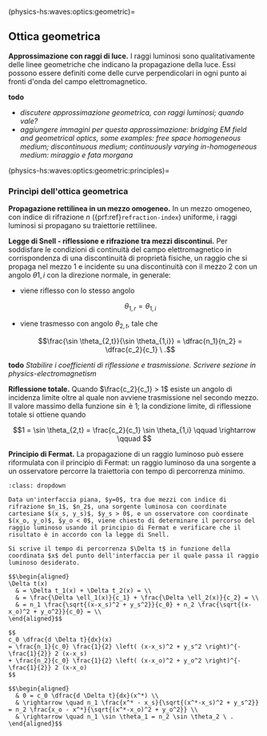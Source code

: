 (physics-hs:waves:optics:geometric)=
## Ottica geometrica

**Approssimazione con raggi di luce.** I raggi luminosi sono qualitativamente delle linee geometriche che indicano la propagazione della luce. Essi possono essere definiti come delle curve perpendicolari in ogni punto ai fronti d'onda del campo elettromagnetico.

**todo** 
- *discutere approssimazione geometrica, con raggi luminosi; quando vale?*
- *aggiungere immagini per questa approssimazione: bridging EM field and geometrical optics, some examples: free space homogeneous medium; discontinuous medium; continuously varying in-homogeneous medium: miraggio e fata morgana*

(physics-hs:waves:optics:geometric:principles)=
### Princìpi dell'ottica geometrica
**Propagazione rettilinea in un mezzo omogeneo.** In un mezzo omogeneo, con indice di rifrazione $n$ ({prf:ref}`refraction-index`) uniforme, i raggi luminosi si propagano su traiettorie rettilinee.


**Legge di Snell - riflessione e rifrazione tra mezzi discontinui.** Per soddisfare le condizioni di continuità del campo elettromagnetico in corrispondenza di una discontinuità di proprietà fisiche, un raggio che si propaga nel mezzo 1 e incidente su una discontinuità con il mezzo 2 con un angolo $\theta{1,i}$ con la direzione normale, in generale:
- viene riflesso con lo stesso angolo 

   $$\theta_{1,r} = \theta_{1,i}$$

- viene trasmesso con angolo $\theta_{2,t}$, tale che

   $$\frac{\sin \theta_{2,t}}{\sin \theta_{1,i}} = \dfrac{n_1}{n_2} = \dfrac{c_2}{c_1} \ .$$

**todo** *Stabilire i coefficienti di riflessione e trasmissione. Scrivere sezione in physics-electromagnetism*

**Riflessione totale.** Quando $\frac{c_2}{c_1} > 1$ esiste un angolo di incidenza limite oltre al quale non avviene trasmissione nel secondo mezzo. Il valore massimo della funzione $\sin$ è 1; la condizione limite, di riflessione totale si ottiene quando 

$$1 = \sin \theta_{2,t} = \frac{c_2}{c_1} \sin \theta_{1,i} \qquad \rightarrow \qquad $$

**Principio di Fermat.** La propagazione di un raggio luminoso può essere riformulata con il principio di Fermat: un raggio luminoso da una sorgente a un osservatore percorre la traiettoria con tempo di percorrenza minimo.

```{prf:example} Principio di Fermat e legge di Snell
:class: dropdown

Data un'interfaccia piana, $y=0$, tra due mezzi con indice di rifrazione $n_1$, $n_2$, una sorgente luminosa con coordinate cartesiane $(x_s, y_s)$, $y_s > 0$, e un osservatore con coordinate $(x_o, y_o)$, $y_o < 0$, viene chiesto di determinare il percorso del raggio luminoso usando il principio di Fermat e verificare che il risultato è in accordo con la legge di Snell.

Si scrive il tempo di percorrenza $\Delta t$ in funzione della coordinata $x$ del punto dell'interfaccia per il quale passa il raggio luminoso desiderato.

$$\begin{aligned}
\Delta t(x) 
  & = \Delta t_1(x) + \Delta t_2(x) = \\
  & = \frac{\Delta \ell_1(x)}{c_1} + \frac{\Delta \ell_2(x)}{c_2} = \\
  & = n_1 \frac{\sqrt{(x-x_s)^2 + y_s^2}}{c_0} + n_2 \frac{\sqrt{(x-x_o)^2 + y_o^2}}{c_0} = \\
\end{aligned}$$

$$
c_0 \dfrac{d \Delta t}{dx}(x) 
= \frac{n_1}{c_0} \frac{1}{2} \left( (x-x_s)^2 + y_s^2 \right)^{-\frac{1}{2}} 2 (x-x_s)
+ \frac{n_2}{c_0} \frac{1}{2} \left( (x-x_o)^2 + y_o^2 \right)^{-\frac{1}{2}} 2 (x-x_o)
$$

$$\begin{aligned}
  & 0 = c_0 \dfrac{d \Delta t}{dx}(x^*) \\
  & \rightarrow \quad n_1 \frac{x^* - x_s}{\sqrt{(x^*-x_s)^2 + y_s^2}} = n_2 \frac{x_o - x^*}{\sqrt{(x^*-x_o)^2 + y_o^2}} \\ 
  & \rightarrow \quad n_1 \sin \theta_1 = n_2 \sin \theta_2 \ .
\end{aligned}$$


```




